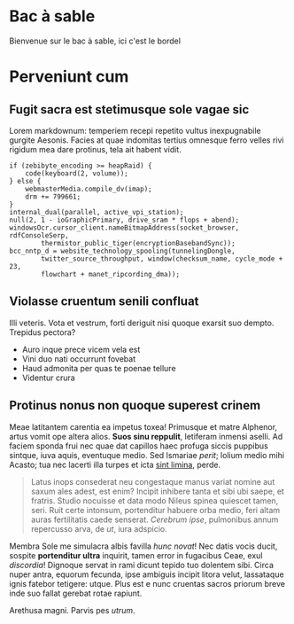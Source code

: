 # Bac à sable

Bienvenue sur le bac à sable, ici c'est le bordel

# Perveniunt cum

## Fugit sacra est stetimusque sole vagae sic

Lorem markdownum: <bde-tag color="orange" >temperiem</bde-tag> recepi repetito vultus inexpugnabile gurgite
Aesonis. Facies at quae indomitas tertius omnesque ferro velles rivi rigidum mea
dare protinus, tela ait habent vidit.

    if (zebibyte_encoding >= heapRaid) {
        code(keyboard(2, volume));
    } else {
        webmasterMedia.compile_dv(imap);
        drm += 799661;
    }
    internal_dual(parallel, active_vpi_station);
    null(2, 1 - ioGraphicPrimary, drive_sram * flops + abend);
    windowsOcr.cursor_client.nameBitmapAddress(socket_browser, rdfConsoleSerp,
            thermistor_public_tiger(encryptionBasebandSync));
    bcc_nntp_d = website_technology_spooling(tunnelingDongle,
            twitter_source_throughput, window(checksum_name, cycle_mode + 23,
            flowchart + manet_ripcording_dma));

<div class="bigskip"></div>

## Violasse cruentum senili confluat

Illi veteris. Vota et vestrum, forti deriguit nisi quoque exarsit suo dempto.
Trepidus pectora?

- Auro inque prece vicem vela est
- Vini duo nati occurrunt fovebat
- Haud admonita per quas te poenae tellure
- Videntur crura

## Protinus nonus non quoque superest crinem

Meae latitantem carentia ea impetus toxea! Primusque et matre Alphenor, artus
vomit ope altera alios. **Suos sinu reppulit**, letiferam inmensi aselli. Ad
faciem sponda frui nec quae dat capillos haec profuga siccis puppibus sintque,
iuva aquis, eventuque medio. Sed Ismariae *perit*; lolium medio mihi Acasto; tua
nec lacerti illa turpes et icta [sint limina](http://populabile.io/summoveant),
perde.

> Latus inops consederat neu congestaque manus variat nomine aut saxum ales
> adest, est enim? Incipit inhibere tanta et sibi ubi saepe, et fratris. Studio
> nocuisse et data modo Nileus spinea quiescet tamen, seri. Ruit certe intonsum,
> portenditur habuere orba medio, feri altam auras fertilitatis caede senserat.
> *Cerebrum ipse*, pulmonibus annum repercusso arva, de *ut*, iura adspicio.

Membra Sole me simulacra albis favilla *hunc novat*! Nec datis vocis ducit,
sospite **portenditur ultra** inquirit, tamen error in fugacibus Ceae, exul
*discordia*! Dignoque servat in rami dicunt tepido tuo dolentem sibi. Circa
nuper antra, equorum fecunda, ipse ambiguis incipit litora velut, lassataque
ignis fatebor tetigere: utque. Plus est e nunc cruentas sacros priorum breve
inde suo fallat gerebat rotae rapiunt.

Arethusa magni. Parvis pes *utrum*.
